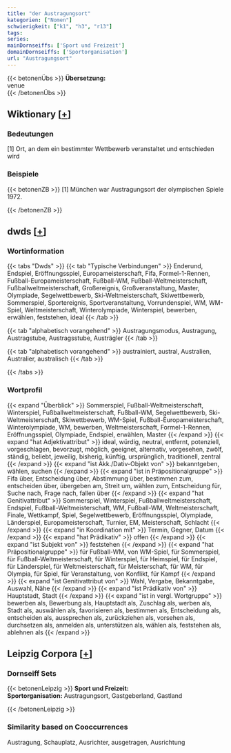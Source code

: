 ```yaml
---
title: "der Austragungsort"
kategorien: ["Nomen"]
schwierigkeit: ["k1", "h3", "r13"]
tags:
series:
mainDornseiffs: ['Sport und Freizeit']
domainDornseiffs: ['Sportorganisation']
url: "Austragungsort"
---
```


{{< betonenÜbs >}}
**Übersetzung:**  
venue  
{{< /betonenÜbs >}}

## Wiktionary [[+](https://de.wiktionary.org/wiki/Austragungsort)]

### Bedeutungen
[1] Ort, an dem ein bestimmter Wettbewerb veranstaltet und entschieden wird  

### Beispiele
{{< betonenZB >}}
[1] München war Austragungsort der olympischen Spiele 1972.  

{{< /betonenZB >}}


## dwds [[+](https://www.dwds.de/wb/Austragungsort)]

### Wortinformation
{{< tabs "Dwds" >}}
{{< tab "Typische Verbindungen" >}}
Enderund, Endspiel, Eröffnungsspiel, Europameisterschaft, Fifa, Formel-1-Rennen, Fußball-Europameisterschaft, Fußball-WM, Fußball-Weltmeisterschaft, Fußballweltmeisterschaft, Großereignis, Großveranstaltung, Master, Olympiade, Segelwettbewerb, Ski-Weltmeisterschaft, Skiwettbewerb, Sommerspiel, Sportereignis, Sportveranstaltung, Vorrundenspiel, WM, WM-Spiel, Weltmeisterschaft, Winterolympiade, Winterspiel, bewerben, erwählen, feststehen, ideal
{{< /tab >}}

{{< tab "alphabetisch vorangehend" >}}
Austragungsmodus, Austragung, Austragstube, Austragsstube, Austrägler
{{< /tab >}}

{{< tab "alphabetisch vorangehend" >}}
austrainiert, austral, Australien, Australier, australisch
{{< /tab >}}

{{< /tabs >}}

### Wortprofil
{{< expand "Überblick" >}} Sommerspiel, Fußball-Weltmeisterschaft, Winterspiel, Fußballweltmeisterschaft, Fußball-WM, Segelwettbewerb, Ski-Weltmeisterschaft, Skiwettbewerb, WM-Spiel, Fußball-Europameisterschaft, Winterolympiade, WM, bewerben, Weltmeisterschaft, Formel-1-Rennen, Eröffnungsspiel, Olympiade, Endspiel, erwählen, Master {{< /expand >}}
{{< expand "hat Adjektivattribut" >}} ideal, würdig, neutral, entfernt, potenziell, vorgeschlagen, bevorzugt, möglich, geeignet, alternativ, vorgesehen, zwölf, ständig, beliebt, jeweilig, bisherig, künftig, ursprünglich, traditionell, zentral {{< /expand >}}
{{< expand "ist Akk./Dativ-Objekt von" >}} bekanntgeben, wählen, suchen {{< /expand >}}
{{< expand "ist in Präpositionalgruppe" >}} Fifa über, Entscheidung über, Abstimmung über, bestimmen zum, entscheiden über, übergeben am, Streit um, wählen zum, Entscheidung für, Suche nach, Frage nach, fallen über {{< /expand >}}
{{< expand "hat Genitivattribut" >}} Sommerspiel, Winterspiel, Fußballweltmeisterschaft, Endspiel, Fußball-Weltmeisterschaft, WM, Fußball-WM, Weltmeisterschaft, Finale, Wettkampf, Spiel, Segelwettbewerb, Eröffnungsspiel, Olympiade, Länderspiel, Europameisterschaft, Turnier, EM, Meisterschaft, Schlacht {{< /expand >}}
{{< expand "in Koordination mit" >}} Termin, Gegner, Datum {{< /expand >}}
{{< expand "hat Prädikativ" >}} offen {{< /expand >}}
{{< expand "ist Subjekt von" >}} feststehen {{< /expand >}}
{{< expand "hat Präpositionalgruppe" >}} für Fußball-WM, von WM-Spiel, für Sommerspiel, für Fußball-Weltmeisterschaft, für Winterspiel, für Heimspiel, für Endspiel, für Länderspiel, für Weltmeisterschaft, für Meisterschaft, für WM, für Olympia, für Spiel, für Veranstaltung, von Konflikt, für Kampf {{< /expand >}}
{{< expand "ist Genitivattribut von" >}} Wahl, Vergabe, Bekanntgabe, Auswahl, Nähe {{< /expand >}}
{{< expand "ist Prädikativ von" >}} Hauptstadt, Stadt {{< /expand >}}
{{< expand "ist in vergl. Wortgruppe" >}} bewerben als, Bewerbung als, Hauptstadt als, Zuschlag als, werben als, Stadt als, auswählen als, favorisieren als, bestimmen als, Entscheidung als, entscheiden als, aussprechen als, zurückziehen als, vorsehen als, durchsetzen als, anmelden als, unterstützen als, wählen als, feststehen als, ablehnen als {{< /expand >}}

## Leipzig Corpora [[+](https://corpora.uni-leipzig.de/en/res?word=Austragungsort&corpusId=deu_newscrawl-public_2018)]

### Dornseiff Sets
{{< betonenLeipzig >}}
**Sport und Freizeit:**  
**Sportorganisation:** Austragungsort, Gastgeberland, Gastland  

{{< /betonenLeipzig >}}

### Similarity based on Cooccurrences
Austragung, Schauplatz, Ausrichter, ausgetragen, Ausrichtung


